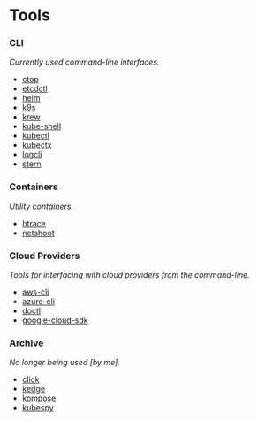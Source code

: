# Tools

### CLI

_Currently used command-line interfaces._

  - [ctop](https://github.com/bcicen/ctop)
  - [etcdctl](https://github.com/etcd-io/etcd/tree/master/etcdctl)
  - [helm](https://github.com/helm/helm)
  - [k9s](https://github.com/derailed/k9s)
  - [krew](https://github.com/GoogleContainerTools/krew)
  - [kube-shell](https://github.com/cloudnativelabs/kube-shell)
  - [kubectl](https://github.com/kubernetes/kubectl)
  - [kubectx](https://github.com/ahmetb/kubectx)
  - [logcli](https://github.com/grafana/loki/blob/master/docs/logcli.md)
  - [stern](https://github.com/wercker/stern)

### Containers

_Utility containers._

  - [htrace](https://hub.docker.com/r/djerfy/htrace)
  - [netshoot](https://github.com/nicolaka/netshoot)

### Cloud Providers

_Tools for interfacing with cloud providers from the command-line._

  - [aws-cli](https://github.com/aws/aws-cli)
  - [azure-cli](https://github.com/Azure/azure-cli)
  - [doctl](https://github.com/digitalocean/doctl)
  - [google-cloud-sdk](https://cloud.google.com/sdk)

### Archive

_No longer being used [by me]._

  - [click](https://github.com/databricks/click)
  - [kedge](https://github.com/kedgeproject/kedge)
  - [kompose](https://github.com/kubernetes/kompose)
  - [kubespy](https://github.com/pulumi/kubespy)
